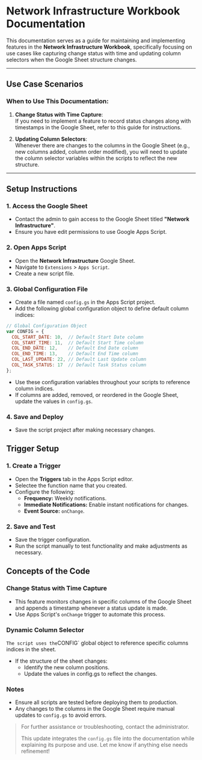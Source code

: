 # Network Infrastructure Workbook Documentation

This documentation serves as a guide for maintaining and implementing features in the **Network Infrastructure Workbook**, specifically focusing on use cases like capturing change status with time and updating column selectors when the Google Sheet structure changes.

---

## **Use Case Scenarios**
### When to Use This Documentation:
1. **Change Status with Time Capture**:  
   If you need to implement a feature to record status changes along with timestamps in the Google Sheet, refer to this guide for instructions.
   
2. **Updating Column Selectors**:  
   Whenever there are changes to the columns in the Google Sheet (e.g., new columns added, column order modified), you will need to update the column selector variables within the scripts to reflect the new structure.

---

## **Setup Instructions**

### 1. **Access the Google Sheet**
- Contact the admin to gain access to the Google Sheet titled **"Network Infrastructure"**.  
- Ensure you have edit permissions to use Google Apps Script.

### 2. **Open Apps Script**
- Open the **Network Infrastructure** Google Sheet.  
- Navigate to `Extensions` > `Apps Script`.  
- Create a new script file.

### 3. **Global Configuration File**
- Create a file named `config.gs` in the Apps Script project.
- Add the following global configuration object to define default column indices:

```javascript
// Global Configuration Object
var CONFIG = {
  COL_START_DATE: 10,  // Default Start Date column
  COL_START_TIME: 11,  // Default Start Time column
  COL_END_DATE: 12,    // Default End Date column
  COL_END_TIME: 13,    // Default End Time column
  COL_LAST_UPDATE: 22, // Default Last Update column
  COL_TASK_STATUS: 17  // Default Task Status column
};
```
- Use these configuration variables throughout your scripts to reference column indices.
- If columns are added, removed, or reordered in the Google Sheet, update the values in `config.gs`.

### 4. Save and Deploy
- Save the script project after making necessary changes.

## **Trigger Setup**

### 1. **Create a Trigger**
- Open the **Triggers** tab in the Apps Script editor.
- Selectee the function name that you created.
- Configure the following:
  - **Frequency:** Weekly notifications.
  - **Immediate Notifications:** Enable instant notifications for changes.
  - **Event Source:** `onChange`.

### 2. **Save and Test**
- Save the trigger configuration.
- Run the script manually to test functionality and make adjustments as necessary.

## **Concepts of the Code**

### Change Status with Time Capture
- This feature monitors changes in specific columns of the Google Sheet and appends a timestamp whenever a status update is made.
- Use Apps Script's `onChange` trigger to automate this process.

### Dynamic Column Selector
` The script uses the `CONFIG` global object to reference specific columns indices in the sheet.
- If the structure of the sheet changes:
  - Identify the new column positions.
  - Update the values in config.gs to reflect the changes.

### **Notes**
- Ensure all scripts are tested before deploying them to production.
- Any changes to the columns in the Google Sheet require manual updates to `config.gs` to avoid errors.

> For further assistance or troubleshooting, contact the administrator.
>
> This update integrates the `config.gs` file into the documentation while explaining its purpose and use. Let me know if anything else needs refinement!